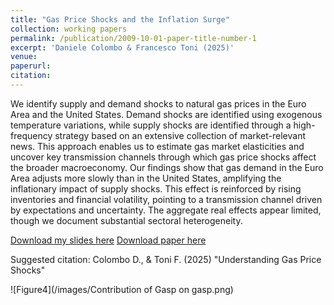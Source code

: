 ```yaml
---
title: "Gas Price Shocks and the Inflation Surge"
collection: working papers
permalink: /publication/2009-10-01-paper-title-number-1
excerpt: 'Daniele Colombo & Francesco Toni (2025)'
venue: 
paperurl:
citation:
---
```


We identify supply and demand shocks to natural gas prices in the Euro Area and the United States. Demand shocks are identified using exogenous temperature variations, while supply shocks are identified through a high-frequency strategy based on an extensive collection of market-relevant news. This approach enables us to estimate gas market elasticities and uncover key transmission channels through which gas price shocks affect the broader macroeconomy.
Our findings show that gas demand in the Euro Area adjusts more slowly than in the United States, amplifying the inflationary impact of supply shocks. This effect is reinforced by rising inventories and financial volatility, pointing to a transmission channel driven by expectations and uncertainty.
The aggregate real effects appear limited, though we document substantial sectoral heterogeneity.

[Download my slides here](http://colombodaniele.github.io/files/SLIDES_Gas_Price_Shocks_and_the_Inflation_Surge.pdf)
[Download paper here](http://colombodaniele.github.io/files/COLOMBO_TONI_2024_Gas_Price_Shocks_and_the_Inflation_Surge.pdf)

Suggested citation: Colombo D., & Toni F. (2025) "Understanding Gas Price Shocks"

![Figure4](/images/Contribution of Gasp on gasp.png)
 

